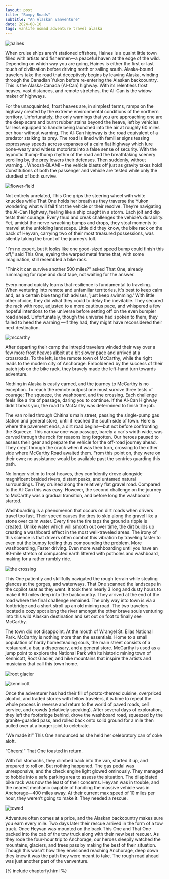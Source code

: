 ```yaml
---
layout: post
title: "Bumpy Roads"
subtitle: "An Alaskan Vanventure"
date: 2024-08-10
tags: vanlife nomad adventure travel alaska
---
```


![haines](/assets/img/alaska/haines.jpg)

When cruise ships aren't stationed offshore, Haines is a quaint little town filled with artists and fishermen—a peaceful haven at the edge
of the wild. Depending on which way you are going, Haines is either the first or last touch of civilization before driving north or sailing
south. Alaska-bound travelers take the road that deceptively begins by leaving Alaska, winding through the Canadian Yukon before re-entering
the Alaskan backcountry. This is the Alaska-Canada (Al-Can) highway. With its relentless frost heaves, vast distances, and remote stretches,
the Al-Can is the widow maker of highways.

For the unacquainted, frost heaves are, in simplest terms, ramps on the highway created by the extreme environmental conditions of the
northern territory. Unfortunately, the only warnings that you are approaching one are the deep scars and burnt rubber stains beyond the
heave, left by vehicles far less equipped to handle being launched into the air at roughly 60 miles per hour without warning. The Al-Can
highway is the road equivalent of a predator stalking its prey. The road is lined with familiar signs teasing expressway speeds across
expanses of a calm flat highway which lure bone-weary and witless motorists into a false sense of security. With the hypnotic thump-thump
rhythm of the road and the breathtaking scenery scrolling by, the prey lowers their defenses. Then suddenly, without warning… Whoosh-BLAM! –
the vehicle blasts off just as gravity takes hold! Constitutions of both the passenger and vehicle are tested while only the sturdiest of
both survive.

![flower-field](/assets/img/alaska/flower-field.jpg)

Not entirely unrelated, This One grips the steering wheel with white knuckles while That One holds her breath as they traverse the Yukon
wondering what will fail first the vehicle or their resolve. They’re navigating the Al-Can Highway, feeling like a ship caught in a storm.
Each jolt and dip tests their courage. Every thud and creak challenges the vehicle’s durability. Yet, amidst the nerve-wracking bumps and
drops, they steal moments to marvel at the unfolding landscape. Little did they know, the bike rack on the back of Heyvan, carrying two of
their most treasured possessions, was silently taking the brunt of the journey’s toll.

"I'm no expert, but it looks like one good-sized speed bump could finish this off," said This One, eyeing the warped metal frame that, with
some imagination, still resembled a bike rack.

"Think it can survive another 500 miles?" asked That One, already rummaging for rope and duct tape, not waiting for the answer.

Every nomad quickly learns that resilience is fundamental to traveling. When venturing into remote and unfamiliar territories, it's best to
keep calm and, as a certain blue tang fish advises, 'just keep swimming.' With little other choice, they did what they could to delay the
inevitable. They secured the rack with rope, adjusted to a more cautious pace, and whispered a few hopeful intentions to the universe before
setting off on the even bumpier road ahead. Unfortunately, though the universe had spoken to them, they failed to heed the warning —if they
had, they might have reconsidered their next destination.

![mccarthy](/assets/img/alaska/mccarthy.jpg)

After departing their camp the intrepid travelers winded their way over a few more frost heaves albeit at a bit slower pace and arrived at a
crossroads. To the left, is the remote town of McCarthy, while the right leads to the modern city of Anchorage. Emboldened by the success of
their patch job on the bike rack, they bravely made the left-hand turn towards adventure.

Nothing in Alaska is easily earned, and the journey to McCarthy is no exception. To reach the remote outpost one must survive three tests of
courage; The squeeze, the washboard, and the crossing. Each challenge feels like a rite of passage, daring you to continue. If the Al-Can
Highway didn’t break you, the road to McCarthy was determined to finish the job.

The van rolled through Chitina's main street, passing the single-pump gas station and general store, until it reached the south side of
town. Here is where the pavement ends, a dirt road begins—but not before confronting the Squeeze. This narrow one-way passage, barely a
car's width wide, was carved through the rock for reasons long forgotten. Our heroes paused to assess their gear and prepare the vehicle for
the off-road journey ahead. They crept through the crack when it was their turn, crossing to the other side where McCarthy Road awaited
them. From this point on, they were on their own; no assistance would be available past the sentries guarding this path.

No longer victim to frost heaves, they confidently drove alongside magnificent braided rivers, distant peaks, and untamed natural
surroundings. They cruised along the relatively flat gravel road. Compared to the Al-Can this was easy. However, the second challenge on the
journey to McCarthy was a gradual transition, and before long the washboard started.

Washboarding is a phenomenon that occurs on dirt roads when drivers travel too fast. Their speed causes the tires to skip along the gravel
like a stone over calm water. Every time the tire taps the ground a ripple is created. Unlike water which will smooth out over time, the
dirt builds up creating a washboard effect in the most well-traveled areas. The irony of this science is that drivers often combat this
vibration by traveling faster to even out the bumpy feeling thus compounding the problem. More washboarding, Faster driving. Even more
washboarding until you have an 80-mile stretch of compacted earth littered with potholes and washboard, making for a rather rumbly ride.

![the crossing](/assets/img/alaska/the-crossing.JPG)

This One patiently and skillfully navigated the rough terrain while stealing glances at the gorges, and waterways. That One scanned the
landscape in the copilot seat as they went. It took them nearly 3 long and dusty hours to make it 60 miles deep into the backcountry. They
arrived at the end of the road where the final challenge remained. The only way into town is via a footbridge and a short stroll up an old
mining road. The two travelers located a cozy spot along the river amongst the other brave souls venturing into this wild Alaskan
destination and set out on foot to finally see McCarthy.

The town did not disappoint. At the mouth of Wrangel St. Elias National Park. McCarthy is nothing more than the essentials. Home to a small
population of hardy homesteading souls, the main street consists of a restaurant, a bar, a dispensary, and a general store. McCarthy is used
as a jump point to explore the National Park with its historic mining town of Kennicott, Root Glacier, and hike mountains that inspire the
artists and musicians that call this town home.

![root glacier](/assets/img/alaska/root-glacier.JPG)

![kennicott](/assets/img/alaska/kennicott-mine.JPG)

Once the adventurer has had their fill of potato-themed cuisine, overpriced alcohol, and traded stories with fellow travelers, it is time to
repeat the whole process in reverse and return to the world of paved roads, cell service, and crowds (relatively speaking). After several
days of exploration, they left the footbridge behind, drove the washboard road, squeezed by the granite-guarded pass, and rolled back onto
solid ground for a mile then pulled over at a burger joint to celebrate.

“We made it!” This One announced as she held her celebratory can of coke aloft.

“Cheers!” That One toasted in return.

With full stomachs, they climbed back into the van, started it up, and prepared to roll on. But nothing happened. The gas pedal was
unresponsive, and the check engine light glowed ominously. They managed to hobble into a safe parking area to assess the situation. The
dilapidated bike rack was now the least of their concerns. Heyvan was in trouble, and the nearest mechanic capable of handling the massive
vehicle was in Anchorage—400 miles away. At their current max speed of 10 miles per hour, they weren’t going to make it. They needed a
rescue.

![towed](/assets/img/alaska/towed.jpg)

Adventure often comes at a price, and the Alaskan backcountry makes sure you earn every mile. Two days later their rescue arrived in the
form of a tow truck. Once Heyvan was mounted on the back This One and That One packed into the cab of the tow truck along with their new
best rescuer. As they rode the four-hour trip to Anchorage, our heroes sleepily watched the mountains, glaciers, and trees pass by making
the best of their situation. Though this wasn’t how they envisioned reaching Anchorage, deep down they knew it was the path they were meant
to take. The rough road ahead was just another part of the vanventure.

{% include chapterfy.html %}

